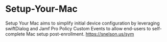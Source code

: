 # Setup-Your-Mac
Setup Your Mac aims to simplify initial device configuration by leveraging swiftDialog and Jamf Pro Policy Custom Events to allow end-users to self-complete Mac setup post-enrollment. https://snelson.us/sym
